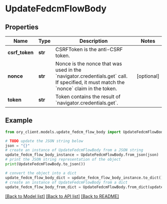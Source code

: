 # UpdateFedcmFlowBody


## Properties

Name | Type | Description | Notes
------------ | ------------- | ------------- | -------------
**csrf_token** | **str** | CSRFToken is the anti-CSRF token. | 
**nonce** | **str** | Nonce is the nonce that was used in the &#x60;navigator.credentials.get&#x60; call. If specified, it must match the &#x60;nonce&#x60; claim in the token. | [optional] 
**token** | **str** | Token contains the result of &#x60;navigator.credentials.get&#x60;. | 

## Example

```python
from ory_client.models.update_fedcm_flow_body import UpdateFedcmFlowBody

# TODO update the JSON string below
json = "{}"
# create an instance of UpdateFedcmFlowBody from a JSON string
update_fedcm_flow_body_instance = UpdateFedcmFlowBody.from_json(json)
# print the JSON string representation of the object
print(UpdateFedcmFlowBody.to_json())

# convert the object into a dict
update_fedcm_flow_body_dict = update_fedcm_flow_body_instance.to_dict()
# create an instance of UpdateFedcmFlowBody from a dict
update_fedcm_flow_body_from_dict = UpdateFedcmFlowBody.from_dict(update_fedcm_flow_body_dict)
```
[[Back to Model list]](../README.md#documentation-for-models) [[Back to API list]](../README.md#documentation-for-api-endpoints) [[Back to README]](../README.md)


